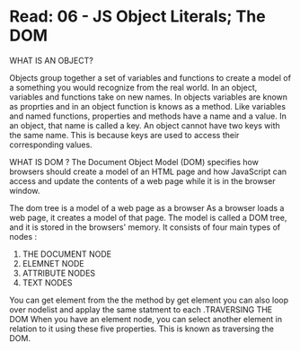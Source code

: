 # Read: 06 - JS Object Literals; The DOM

WHAT IS AN OBJECT? 

Objects group together a set of variables and functions to create a model
of a something you would recognize from the real world. In an object,
variables and functions take on new names. In objects variables are known as proprties
and in an object function is knows as a method.
Like variables and named functions, properties and methods have a
name and a value. In an object, that name is called a key.
An object cannot have two keys with the same name. This is
because keys are used to access their corresponding values. 

WHAT IS DOM ?
The Document Object Model (DOM) specifies
how browsers should create a model of an HTML
page and how JavaScript can access and update the
contents of a web page while it is in the browser window. 

The dom tree is a model of a web page as a browser As a browser loads a web page, it creates a model of that page. The model is called a DOM tree, and it is stored in the browsers' memory.
It consists of four main types of nodes :

1. THE DOCUMENT NODE 
1. ELEMNET NODE
1. ATTRIBUTE NODES 
1. TEXT NODES 

You can get element from the the method by get element you can also loop over nodelist and applay the same 
statment to each .TRAVERSING THE DOM When you have an element node, you can select
another element in relation to it using these five properties. This is known as traversing the DOM. 
